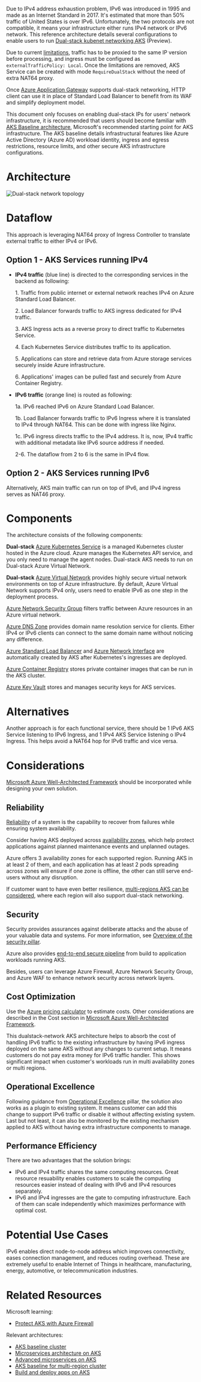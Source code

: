 Due to IPv4 address exhaustion problem, IPv6 was introduced in 1995 and made as an Internet Standard in 2017. It's estimated that more than 50% traffic of United States is over IPv6. Unfortunately, the two protocols are not compatible, it means your infrastructure either runs IPv4 network or IPv6 network. This reference architecture details several configurations to enable users to run [Dual-stack kubenet networking AKS](https://learn.microsoft.com/en-us/azure/aks/configure-kubenet-dual-stack?tabs=azure-cli%2Ckubectl) (Preview). 

Due to current [limitations](https://learn.microsoft.com/en-us/azure/aks/configure-kubenet-dual-stack?tabs=azure-cli%2Ckubectl#expose-the-workload-via-a-loadbalancer-type-service), traffic has to be proxied to the same IP version before processing, and ingress must be configured as `externalTrafficPolicy: Local`. Once the limitations are removed, AKS Service can be created with mode `RequireDualStack` without the need of extra NAT64 proxy.

Once [Azure Application Gateway](https://learn.microsoft.com/en-us/azure/application-gateway/overview-v2) supports dual-stack networking, HTTP client can use it in place of Standard Load Balancer to benefit from its WAF and simplify deployment model.

This document only focuses on enabling dual-stack IPs for users' network infrastructure, it is recommended that users should become familiar with [AKS Baseline architecture](https://learn.microsoft.com/en-us/azure/architecture/reference-architectures/containers/aks/baseline-aks), Microsoft's recommended starting point for AKS infrastructure. The AKS baseline details infrastructural features like Azure Active Directory (Azure AD) workload identity, ingress and egress restrictions, resource limits, and other secure AKS infrastructure configurations.

# Architecture

![Dual-stack network topology](images/dual-stack.svg)

# Dataflow

This approach is leveraging NAT64 proxy of Ingress Controller to translate external traffic to either IPv4 or IPv6.

## Option 1 - AKS Services running IPv4

- **IPv4 traffic** (blue line) is directed to the corresponding services in the backend as following:

  1\. Traffic from public internet or external network reaches IPv4 on Azure Standard Load Balancer.

  2\. Load Balancer forwards traffic to AKS ingress dedicated for IPv4 traffic.

  3\. AKS Ingress acts as a reverse proxy to direct traffic to Kubernetes Service.

  4\. Each Kubernetes Service distributes traffic to its application.

  5\. Applications can store and retrieve data from Azure storage services securely inside Azure infrastructure.
  
  6\. Applications' images can be pulled fast and securely from Azure Container Registry.

- **IPv6 traffic** (orange line) is routed as following:

  1a. IPv6 reached IPv6 on Azure Standard Load Balancer.

  1b. Load Balancer forwards traffic to IPv6 Ingress where it is translated to IPv4 through NAT64. This can be done with ingress like Nginx.
      
  1c. IPv6 ingress directs traffic to the IPv4 address. It is, now, IPv4 traffic with additional metadata like IPv6 source address if needed. 
  
  2-6. The dataflow from 2 to 6 is the same in IPv4 flow.

## Option 2 - AKS Services running IPv6  

Alternatively, AKS main traffic can run on top of IPv6, and IPv4 ingress serves as NAT46 proxy.

# Components

The architecture consists of the following components:

**Dual-stack** [Azure Kubernetes Service](https://learn.microsoft.com/en-us/azure/aks/configure-kubenet-dual-stack?tabs=azure-cli%2Ckubectl) is a managed Kubernetes cluster hosted in the Azure cloud. Azure manages the Kubernetes API service, and you only need to manage the agent nodes. Dual-stack AKS needs to run on Dual-stack Azure Virtual Network.

**Dual-stack** [Azure Virtual Network](https://azure.microsoft.com/services/virtual-network) provides highly secure virtual network environments on top of Azure infrastructure. By default, Azure Virtual Network supports IPv4 only, users need to enable IPv6 as one step in the deployment process.

[Azure Network Security Group](https://learn.microsoft.com/en-us/azure/virtual-network/network-security-groups-overview) filters traffic between Azure resources in an Azure virtual network.

[Azure DNS Zone](https://learn.microsoft.com/en-us/azure/dns/dns-zones-records) provides domain name resolution service for clients. Either IPv4 or IPv6 clients can connect to the same domain name without noticing any difference.

[Azure Standard Load Balancer](https://learn.microsoft.com/en-us/azure/load-balancer/load-balancer-overview) and [Azure Network Interface](https://learn.microsoft.com/en-us/azure/virtual-network/virtual-network-network-interface?tabs=network-interface-portal) are automatically created by AKS after Kubernetes's ingresses are deployed.

[Azure Container Registry](https://learn.microsoft.com/en-us/azure/container-registry/container-registry-intro) stores private container images that can be run in the AKS cluster.

[Azure Key Vault](https://azure.microsoft.com/services/key-vault) stores and manages security keys for AKS services.

# Alternatives

Another approach is for each functional service, there should be 1 IPv6 AKS Service listening to IPv6 Ingress, and 1 IPv4 AKS Service listening o IPv4 Ingress. This helps avoid a NAT64 hop for IPv6 traffic and vice versa.

# Considerations

[Microsoft Azure Well-Architected Framework](https://learn.microsoft.com/en-us/azure/architecture/framework/) should be incorporated while designing your own solution. 

## Reliability

[Reliability](https://learn.microsoft.com/en-us/azure/architecture/framework/resiliency/overview) of a system is the capability to recover from failures while ensuring system availability.

Consider having AKS deployed across [availability zones](https://learn.microsoft.com/en-us/azure/aks/availability-zones), which help protect applications against planned maintenance events and unplanned outages.

Azure offers 3 availability zones for each supported region. Running AKS in at least 2 of them, and each application has at least 2 pods spreading across zones will ensure if one zone is offline, the other can still serve end-users without any disruption.

If customer want to have even better resilience, [multi-regions AKS can be considered](https://learn.microsoft.com/en-us/azure/architecture/reference-architectures/containers/aks-multi-region/aks-multi-cluster), where each region will also support dual-stack networking.

## Security

Security provides assurances against deliberate attacks and the abuse of your valuable data and systems. For more information, see [Overview of the security pillar](https://learn.microsoft.com/en-us/azure/architecture/framework/security/overview).

Azure also provides [end-to-end secure pipeline](https://learn.microsoft.com/en-us/azure/aks/concepts-security) from build to application workloads running AKS.

Besides, users can leverage Azure Firewall, Azure Network Security Group, and Azure WAF to enhance network security across network layers.

## Cost Optimization

Use the [Azure pricing calculator](https://azure.microsoft.com/pricing/calculator) to estimate costs. Other considerations are described in the Cost section in [Microsoft Azure Well-Architected Framework](https://learn.microsoft.com/en-us/azure/architecture/framework/cost/overview).

This dualstack-network AKS architecture helps to absorb the cost of handling IPv6 traffic to the existing infrastructure by having IPv6 ingress deployed on the same AKS without any changes to current setup. It means customers do not pay extra money for IPv6 traffic handler. This shows significant impact when customer's workloads run in multi availability zones or multi regions.

## Operational Excellence

Following guidance from [Operational Excellence](https://learn.microsoft.com/en-us/azure/architecture/framework/devops/overview) pillar, the solution also works as a plugin to existing system. It means customer can add this change to support IPv6 traffic or disable it without affecting existing system. Last but not least, it can also be monitored by the existing mechanism applied to AKS without having extra infrastructure components to manage.

## Performance Efficiency

There are two advantages that the solution brings:
- IPv6 and IPv4 traffic shares the same computing resources. Great resource resuability enables customers to scale the computing resources easier instead of dealing with IPv6 and IPv4 resources separately.
- IPv6 and IPv4 ingresses are the gate to computing infrastructure. Each of them can scale independently which maximizes performance with optimal cost.

# Potential Use Cases

IPv6 enables direct node-to-node address which improves connectivity, eases connection management, and reduces routing overhead. These are extremely useful to enable Internet of Things in healthcare, manufacturing, energy, automotive, or telecommunication industries.

# Related Resources
Microsoft learning:
- [Protect AKS with Azure Firewall](https://learn.microsoft.com/en-us/azure/firewall/protect-azure-kubernetes-service)

Relevant architectures:
- [AKS baseline cluster](https://learn.microsoft.com/en-us/azure/architecture/reference-architectures/containers/aks/baseline-aks)
- [Microservices architecture on AKS](https://learn.microsoft.com/en-us/azure/architecture/reference-architectures/containers/aks-microservices/aks-microservices)
- [Advanced microservices on AKS](https://learn.microsoft.com/en-us/azure/architecture/reference-architectures/containers/aks-microservices/aks-microservices)
- [AKS baseline for multi-region cluster](https://learn.microsoft.com/en-us/azure/architecture/reference-architectures/containers/aks-multi-region/aks-multi-cluster)
- [Build and deploy apps on AKS](https://learn.microsoft.com/en-us/azure/architecture/example-scenario/apps/devops-with-aks)